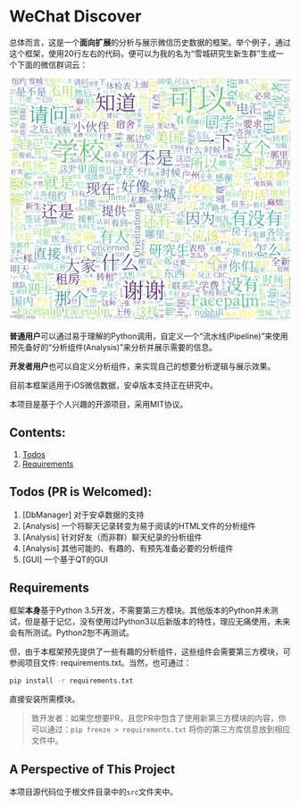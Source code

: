 # WeChat Discover
总体而言，这是一个**面向扩展**的分析与展示微信历史数据的框架。举个例子，通过这个框架，使用20行左右的代码，便可以为我的名为“雪城研究生新生群”生成一个下面的微信群词云：

![新生群词云.jpg](https://raw.githubusercontent.com/ZzzGin/WeChatDiscover/master/img/example1.png)

**普通用户**可以通过易于理解的Python调用，自定义一个“流水线(Pipeline)”来使用预先备好的“分析组件(Analysis)”来分析并展示需要的信息。

**开发者用户**也可以自定义分析组件，来实现自己的想要分析逻辑与展示效果。

目前本框架适用于iOS微信数据，安卓版本支持正在研究中。

本项目是基于个人兴趣的开源项目，采用MIT协议。

## Contents:
1. [Todos](#todos-pr-is-welcomed)
2. [Requirements](#requirements)

## Todos (PR is Welcomed):
1. [DbManager] 对于安卓数据的支持
2. [Analysis] 一个将聊天记录转变为易于阅读的HTML文件的分析组件
3. [Analysis] 针对好友（而非群）聊天纪录的分析组件
4. [Analysis] 其他可能的、有趣的、有预先准备必要的分析组件
5. [GUI] 一个基于QT的GUI

## Requirements
框架**本身**基于Python 3.5开发，不需要第三方模块。其他版本的Python并未测试，但是基于记忆，没有使用过Python3以后新版本的特性，理应无痛使用，未来会有所测试。Python2恕不再测试。

但，由于本框架预先提供了一些有趣的分析组件，这些组件会需要第三方模块，可参阅项目文件: requirements.txt。当然，也可通过：
``` bash
pip install -r requirements.txt
```
直接安装所需模块。

> 致开发者：如果您想要PR，且您PR中包含了使用新第三方模块的内容，你可以通过：`pip freeze > requirements.txt` 将你的第三方库信息放到相应文件中。

## A Perspective of This Project
本项目源代码位于根文件目录中的`src`文件夹中。
